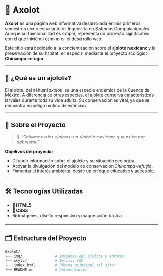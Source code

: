 
# 🌊 Axolot

**Axolot** es una página web informativa desarrollada en mis primeros semestres como estudiante de Ingeniería en Sistemas Computacionales. Aunque su funcionalidad es simple, representa un proyecto significativo con el que inicié mi camino en el desarrollo web.

Este sitio está dedicado a la concientización sobre el **ajolote mexicano** y la preservación de su hábitat, en especial mediante el proyecto ecológico **Chinampa-refugio**.

---

## 🐸 ¿Qué es un ajolote?

El ajolote, del náhuatl *axolotl*, es una especie endémica de la Cuenca de México. A diferencia de otras especies, el ajolote conserva características larvales durante toda su vida adulta. Su conservación es vital, ya que se encuentra en peligro crítico de extinción.

---

## 🌱 Sobre el Proyecto

> 🌿 *“Salvemos a los ajolotes: un símbolo mexicano que pelea por sobrevivir.”*

**Objetivos del proyecto:**

- Difundir información sobre el ajolote y su situación ecológica.
- Apoyar la divulgación del modelo de conservación *Chinampa-refugio*.
- Fomentar el interés ambiental desde un enfoque educativo y accesible.

---

## 🛠 Tecnologías Utilizadas

- 🧱 **HTML5**
- 🎨 **CSS3**
- 🖼️ Imágenes, diseño responsivo y maquetación básica

---


## 🗂️ Estructura del Proyecto

```bash
Axolot/
├── img/               # Imágenes del ajolote y entorno
├── style/             # Estilos CSS
├── index.html         # Página principal del sitio
└── README.md          # Documentación
